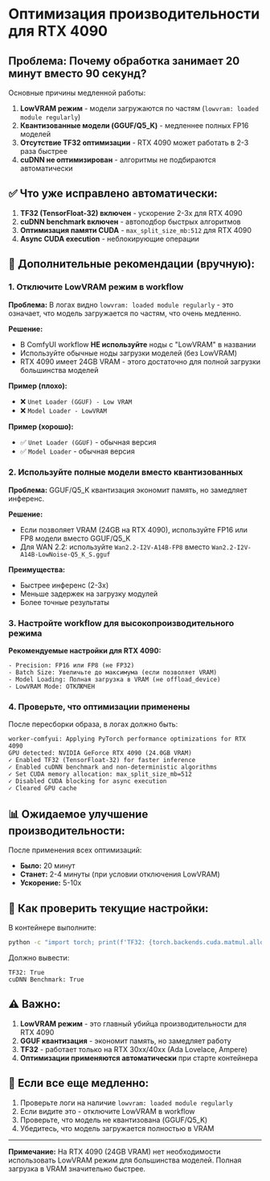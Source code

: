 # Оптимизация производительности для RTX 4090

## Проблема: Почему обработка занимает 20 минут вместо 90 секунд?

Основные причины медленной работы:

1. **LowVRAM режим** - модели загружаются по частям (`lowvram: loaded module regularly`)
2. **Квантизованные модели (GGUF/Q5_K)** - медленнее полных FP16 моделей
3. **Отсутствие TF32 оптимизации** - RTX 4090 может работать в 2-3 раза быстрее
4. **cuDNN не оптимизирован** - алгоритмы не подбираются автоматически

## ✅ Что уже исправлено автоматически:

1. **TF32 (TensorFloat-32) включен** - ускорение 2-3x для RTX 4090
2. **cuDNN benchmark включен** - автоподбор быстрых алгоритмов
3. **Оптимизация памяти CUDA** - `max_split_size_mb:512` для RTX 4090
4. **Async CUDA execution** - неблокирующие операции

## 🎯 Дополнительные рекомендации (вручную):

### 1. Отключите LowVRAM режим в workflow

**Проблема:** В логах видно `lowvram: loaded module regularly` - это означает, что модель загружается по частям, что очень медленно.

**Решение:**
- В ComfyUI workflow **НЕ используйте** ноды с "LowVRAM" в названии
- Используйте обычные ноды загрузки моделей (без LowVRAM)
- RTX 4090 имеет 24GB VRAM - этого достаточно для полной загрузки большинства моделей

**Пример (плохо):**
- ❌ `Unet Loader (GGUF) - Low VRAM`
- ❌ `Model Loader - LowVRAM`

**Пример (хорошо):**
- ✅ `Unet Loader (GGUF)` - обычная версия
- ✅ `Model Loader` - обычная версия

### 2. Используйте полные модели вместо квантизованных

**Проблема:** GGUF/Q5_K квантизация экономит память, но замедляет инференс.

**Решение:**
- Если позволяет VRAM (24GB на RTX 4090), используйте FP16 или FP8 модели вместо GGUF/Q5_K
- Для WAN 2.2: используйте `Wan2.2-I2V-A14B-FP8` вместо `Wan2.2-I2V-A14B-LowNoise-Q5_K_S.gguf`

**Преимущества:**
- Быстрее инференс (2-3x)
- Меньше задержек на загрузку модулей
- Более точные результаты

### 3. Настройте workflow для высокопроизводительного режима

**Рекомендуемые настройки для RTX 4090:**

```
- Precision: FP16 или FP8 (не FP32)
- Batch Size: Увеличьте до максимума (если позволяет VRAM)
- Model Loading: Полная загрузка в VRAM (не offload_device)
- LowVRAM Mode: ОТКЛЮЧЕН
```

### 4. Проверьте, что оптимизации применены

После пересборки образа, в логах должно быть:

```
worker-comfyui: Applying PyTorch performance optimizations for RTX 4090
GPU detected: NVIDIA GeForce RTX 4090 (24.0GB VRAM)
✓ Enabled TF32 (TensorFloat-32) for faster inference
✓ Enabled cuDNN benchmark and non-deterministic algorithms
✓ Set CUDA memory allocation: max_split_size_mb=512
✓ Disabled CUDA blocking for async execution
✓ Cleared GPU cache
```

## 📊 Ожидаемое улучшение производительности:

После применения всех оптимизаций:

- **Было:** 20 минут
- **Станет:** 2-4 минуты (при условии отключения LowVRAM)
- **Ускорение:** 5-10x

## 🔧 Как проверить текущие настройки:

В контейнере выполните:

```bash
python -c "import torch; print(f'TF32: {torch.backends.cuda.matmul.allow_tf32}'); print(f'cuDNN Benchmark: {torch.backends.cudnn.benchmark}')"
```

Должно вывести:
```
TF32: True
cuDNN Benchmark: True
```

## ⚠️ Важно:

1. **LowVRAM режим** - это главный убийца производительности для RTX 4090
2. **GGUF квантизация** - экономит память, но замедляет работу
3. **TF32** - работает только на RTX 30xx/40xx (Ada Lovelace, Ampere)
4. **Оптимизации применяются автоматически** при старте контейнера

## 🐛 Если все еще медленно:

1. Проверьте логи на наличие `lowvram: loaded module regularly`
2. Если видите это - отключите LowVRAM в workflow
3. Проверьте, что модель не квантизована (GGUF/Q5_K)
4. Убедитесь, что модель загружается полностью в VRAM

---

**Примечание:** На RTX 4090 (24GB VRAM) нет необходимости использовать LowVRAM режим для большинства моделей. Полная загрузка в VRAM значительно быстрее.

